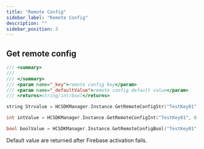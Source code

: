```yaml
---
title: "Remote Config"
sidebar_label: "Remote Config"
description: ""
sidebar_position: 3
---
```


## Get remote config
```c
/// <summary>
/// 
/// </summary>
/// <param name="_key">remote config key</param>
/// <param name="_defaultValue">remote config default value</param>
/// <returns>string/int/bool</returns>

string Strvalue = HCSDKManager.Instance.GetRemoteConfigStr("TestKey01","defaultStringValue");

int intValue = HCSDKManager.Instance.GetRemoteConfigInt("TestKey01", 0);

bool boolValue = HCSDKManager.Instance.GetRemoteConfigBool("TestKey01", false);
```
Default value are returned after Firebase activation fails.

